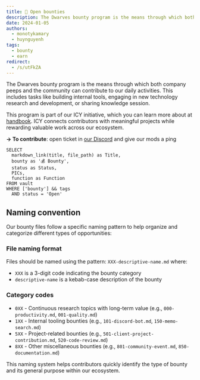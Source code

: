 ```yaml
---
title: 👾 Open bounties
description: The Dwarves bounty program is the means through which both company peeps and the community can contribute to our daily activities. This includes tasks like building internal tools, engaging in new technology research and development, or sharing knowledge session
date: 2024-01-05
authors:
  - monotykamary
  - huynguyenh
tags:
  - bounty
  - earn
redirect:
  - /s/utFkZA
---
```


The Dwarves bounty program is the means through which both company peeps and the community can contribute to our daily activities. This includes tasks like building internal tools, engaging in new technology research and development, or sharing knowledge session.

This program is part of our ICY initiative, which you can learn more about at [handbook](https://github.com/dwarvesf/handbook/blob/master/community/icy.md). ICY connects contributors with meaningful projects while rewarding valuable work across our ecosystem.

**→ To contribute**: open ticket in [our Discord](https://discord.gg/dfoundation) and give our mods a ping

```dsql-table
SELECT
  markdown_link(title, file_path) as Title,
  bounty as '💰 Bounty',
  status as Status,
  PICs,
  function as Function
FROM vault
WHERE ['bounty'] && tags
  AND status = 'Open'
```

## Naming convention

Our bounty files follow a specific naming pattern to help organize and categorize different types of opportunities:

### File naming format

Files should be named using the pattern: `XXX-descriptive-name.md` where:

- `XXX` is a 3-digit code indicating the bounty category
- `descriptive-name` is a kebab-case description of the bounty

### Category codes

- `0XX` - Continuous research topics with long-term value (e.g., `000-productivity.md`, `001-quality.md`)
- `1XX` - Internal tooling bounties (e.g., `101-discord-bot.md`, `150-memo-search.md`)
- `5XX` - Project-related bounties (e.g., `501-client-project-contribution.md`, `520-code-review.md`)
- `8XX` - Other miscellaneous bounties (e.g., `801-community-event.md`, `850-documentation.md`)

This naming system helps contributors quickly identify the type of bounty and its general purpose within our ecosystem.
